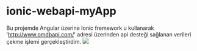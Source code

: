 # ionic-webapi-myApp
Bu projemde Angular üzerine Ionic fremework u kullanarak 'http://www.omdbapi.com/' adresi üzerinden api desteği sağlanan verileri çekme işlemi gerçekleştirdim.
<img src='https://avatars.githubusercontent.com/u/11866235?s=40&v=4'>
